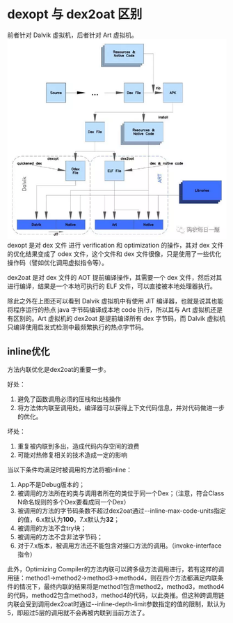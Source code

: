 # dexopt 与 dex2oat 区别
前者针对 Dalvik 虚拟机，后者针对 Art 虚拟机。
![dexopt](./assets/82.webp)
dexopt 是对 dex 文件 进行 verification 和 optimization 的操作，其对 dex 文件的优化结果变成了 odex 文件，这个文件和 dex 文件很像，只是使用了一些优化操作码（譬如优化调用虚拟指令等）。

dex2oat 是对 dex 文件的 AOT 提前编译操作，其需要一个 dex 文件，然后对其进行编译，结果是一个本地可执行的 ELF 文件，可以直接被本地处理器执行。

除此之外在上图还可以看到 Dalvik 虚拟机中有使用 JIT 编译器，也就是说其也能将程序运行的热点 java 字节码编译成本地 code 执行，所以其与 Art 虚拟机还是有区别的。Art 虚拟机的 dex2oat 是提前编译所有 dex 字节码，而 Dalvik 虚拟机只编译使用启发式检测中最频繁执行的热点字节码。

## inline优化
方法内联优化是dex2oat的重要一步。

好处：
1. 避免了函数调用必须的压栈和出栈操作
2. 将方法体内联至调用处，编译器可以获得上下文代码信息，并对代码做进一步的优化。

坏处：
1. 重复被内联到多出，造成代码内存空间的浪费
2. 可能对热修复相关的技术造成一定的影响

当以下条件均满足时被调用的方法将被inline：

1. App不是Debug版本的；
2. 被调用的方法所在的类与调用者所在的类位于同一个Dex；（注意，符合Class N命名规则的多个Dex要看成同一个Dex）
3. 被调用的方法的字节码条数不超过dex2oat通过--inline-max-code-units指定的值，6.x默认为**100**，7.x默认为**32**；
4. 被调用的方法不含try块；
5. 被调用的方法不含非法字节码；
6. 对于7.x版本，被调用方法还不能包含对接口方法的调用。（invoke-interface指令）

此外，Optimizing Compiler的方法内联可以跨多级方法调用进行，若有这样的调用链：method1->method2->method3->method4，则在四个方法都满足内联条件的情况下，最终内联的结果将是method1包含method2，method3，method4的代码，method2包含method3，method4的代码，以此类推。但这种跨调用链内联会受到调用dex2oat时通过--inline-depth-limit参数指定的值的限制，默认为5，即超过5层的调用就不会再被内联到当前方法了。